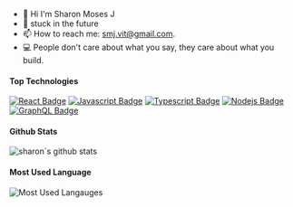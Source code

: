 

<!-- TODO: Add last video link -->

- 🔭 Hi I'm Sharon Moses J
- 🤔 stuck in the future 
- 📫 How to reach me: smj.vit@gmail.com.
- :computer: People don't care about what you say, they care about what you build.

#### Top Technologies

<!-- TODO: Make technologies links takes you to repositories -->

[![React Badge](https://img.shields.io/badge/-React-61DBFB?style=for-the-badge&labelColor=black&logo=react&logoColor=61DBFB)](#) [![Javascript Badge](https://img.shields.io/badge/-Javascript-F0DB4F?style=for-the-badge&labelColor=black&logo=javascript&logoColor=F0DB4F)](#) [![Typescript Badge](https://img.shields.io/badge/-Typescript-007acc?style=for-the-badge&labelColor=black&logo=typescript&logoColor=007acc)](#) [![Nodejs Badge](https://img.shields.io/badge/-Nodejs-3C873A?style=for-the-badge&labelColor=black&logo=node.js&logoColor=3C873A)](#) [![GraphQL Badge](https://img.shields.io/badge/-GraphQl-e535ab?style=for-the-badge&labelColor=black&logo=node.js&logoColor=e535ab)](#)


<!-- #### Profile Visits 

![visitors](https://visitor-badge.glitch.me/badge?page_id=sharonjmoses.sharonjmoses)

<details>

</details> -->


#### Github Stats

![sharon`s github stats](https://github-readme-stats.vercel.app/api?username=sharonjmoses&count_private=true&theme=tokyonight&hide=contribs,prs)


#### Most Used Language

![Most Used Langauges](https://github-readme-stats.vercel.app/api/top-langs/?username=sharonjmoses&layout=compact&theme=dark&langs_count=7&hide=processing)


